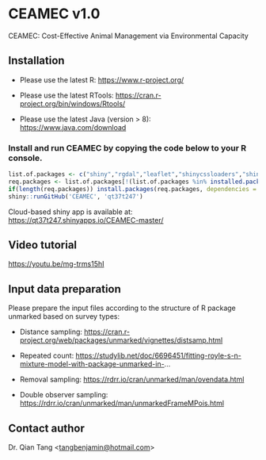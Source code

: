 # CEAMEC v1.0

CEAMEC: Cost-Effective Animal Management via Environmental Capacity

## Installation

* Please use the latest R: https://www.r-project.org/  

* Please use the latest RTools: https://cran.r-project.org/bin/windows/Rtools/

* Please use the latest Java (version > 8): https://www.java.com/download

### Install and run CEAMEC by copying the code below to your R console.

```R
list.of.packages <- c("shiny","rgdal","leaflet","shinycssloaders","shinythemes","tibble","unmarked","DT","data.table","xlsx","rgenoud","htmltools","bsplus","dplyr","shinycssloaders","rgeos","plyr","shinyjs")
req.packages <- list.of.packages[!(list.of.packages %in% installed.packages()[,"Package"])]
if(length(req.packages)) install.packages(req.packages, dependencies = TRUE)
shiny::runGitHub('CEAMEC', 'qt37t247')
```


Cloud-based shiny app is available at:
https://qt37t247.shinyapps.io/CEAMEC-master/

## Video tutorial
https://youtu.be/mg-trms15hI


## Input data preparation

Please prepare the input files according to the structure of R package unmarked based on survey types:

* Distance sampling: https://cran.r-project.org/web/packages/unmarked/vignettes/distsamp.html

* Repeated count: https://studylib.net/doc/6696451/fitting-royle-s-n-mixture-model-with-package-unmarked-in-...

* Removal sampling: https://rdrr.io/cran/unmarked/man/ovendata.html

* Double observer sampling: https://rdrr.io/cran/unmarked/man/unmarkedFrameMPois.html

## Contact author
Dr. Qian Tang    <<tangbenjamin@hotmail.com>>
